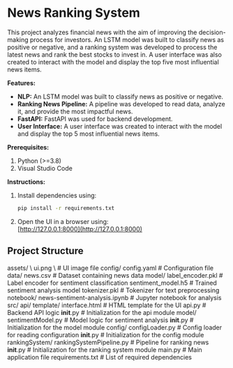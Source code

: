# News Ranking System

This project analyzes financial news with the aim of improving the decision-making process for investors. An LSTM model was built to classify news as positive or negative, and a ranking system was developed to process the latest news and rank the best stocks to invest in. A user interface was also created to interact with the model and display the top five most influential news items.

**Features:**

- **NLP:** An LSTM model was built to classify news as positive or negative.
- **Ranking News Pipeline:** A pipeline was developed to read data, analyze it, and provide the most impactful news.
- **FastAPI:** FastAPI was used for backend development.
- **User Interface:** A user interface was created to interact with the model and display the top 5 most influential news items.

**Prerequisites:**  
1. Python (>=3.8)  
2. Visual Studio Code

**Instructions:**  
1. Install dependencies using:  
   ```bash
   pip install -r requirements.txt
   ```
   
2. Open the UI in a browser using:  
   [http://127.0.0.1:8000](http://127.0.0.1:8000)


## Project Structure

assets/ \\
    ui.png \\                     # UI image file
config/
    config.yaml                # Configuration file
data/
    news.csv                   # Dataset containing news data
model/
    label_encoder.pkl          # Label encoder for sentiment classification
    sentiment_model.h5         # Trained sentiment analysis model
    tokenizer.pkl              # Tokenizer for text preprocessing
notebook/
    news-sentiment-analysis.ipynb  # Jupyter notebook for analysis
src/
    api/
        template/
            interface.html     # HTML template for the UI
        api.py                 # Backend API logic
        __init__.py            # Initialization for the api module
    model/
        sentimentModel.py      # Model logic for sentiment analysis
        __init__.py            # Initialization for the model module
    config/
        configLoader.py        # Config loader for reading configuration
        __init__.py            # Initialization for the config module
    rankingSystem/
        rankingSystemPipeline.py # Pipeline for ranking news
        __init__.py            # Initialization for the ranking system module
main.py                       # Main application file
requirements.txt              # List of required dependencies


